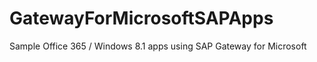 GatewayForMicrosoftSAPApps
==========================

Sample Office 365 / Windows 8.1 apps using SAP Gateway for Microsoft
